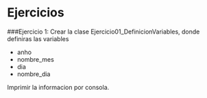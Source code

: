 # Ejercicios

###Ejercicio 1: 
Crear la clase Ejercicio01_DefinicionVariables, donde definiras las variables

 - anho
 - nombre_mes
 - dia
 - nombre_dia
 
 Imprimir la informacion por consola.